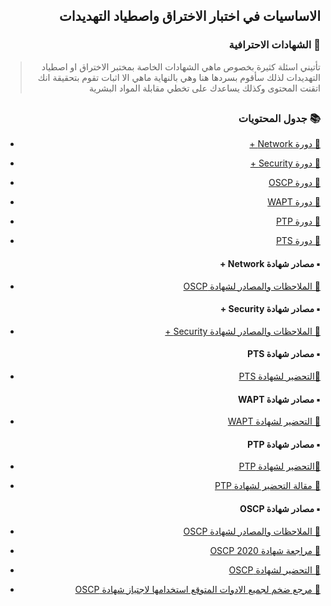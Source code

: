 <h2 dir='rtl' align='right'>الاساسيات في اختبار الاختراق واصطياد التهديدات  </h2>

<h3 dir='rtl' align='right'> 📃 الشهادات الاحترافية</h3>

>  <p dir='rtl' align='right'> تأتيني اسئلة كثيرة بخصوص ماهي الشهادات الخاصة بمختبر الاختراق او اصطياد التهديدات لذلك سأقوم بسردها هنا وهي بالنهاية ماهي الا اثبات تقوم بتحقيقة انك اتقنت المحتوى وكذلك يساعدك على تخطي مقابلة المواد البشرية 
</p>

## <h3 dir='rtl' align='right'>📚 جدول المحتويات  </h3>

  - [<p dir='rtl' align='right'>📃 دورة Network +  </p>](#security+) 
  - [<p dir='rtl' align='right'>📃 دورة Security +  </p>](#security+)
  - [<p dir='rtl' align='right'>📃 دورة OSCP </p>](#OSCP)
  - [<p dir='rtl' align='right'>📃 دورة WAPT </p>](#WAPT)
  - [<p dir='rtl' align='right'>📃 دورة PTP </p>](#PTP)
  - [<p dir='rtl' align='right'>📃 دورة PTS </p>](#PTS)
  
  <h4 dir='rtl' align='right'>▪️  مصادر شهادة Network + </h4>
  
- [<p dir='rtl' align='right'>🔗 الملاحظات والمصادر لشهادة OSCP </p>](https://www.youtube.com/playlist?list=PLCBJ6FzVTy-DpIld56JdKtmhSHSMj0g75)

  <h4 dir='rtl' align='right'>▪️  مصادر شهادة Security + </h4>
  
- [<p dir='rtl' align='right'>🔗 الملاحظات والمصادر لشهادة Security + </p>](https://youtu.be/iOS6QAepBUY)

  <h4 dir='rtl' align='right'>▪️  مصادر شهادة PTS </h4>
  
- [<p dir='rtl' align='right'>🔗التحضير لشهادة PTS </p>](https://twitter.com/MAlajab/status/1033057551770902529?s=20)

  <h4 dir='rtl' align='right'>▪️  مصادر شهادة WAPT </h4>
  
 - [<p dir='rtl' align='right'>🔗 التحضير لشهادة WAPT </p>](https://veteransec.com/2018/12/22/my-elearnsecurity-experience-part-1-wapt/)

  <h4 dir='rtl' align='right'>▪️  مصادر شهادة PTP </h4>
  
- [<p dir='rtl' align='right'>🔗التحضير لشهادة PTP </p>](https://youtu.be/INX2R_UJBu8)
- [<p dir='rtl' align='right'>🔗 مقالة التحضير لشهادة PTP </p>](https://medium.com/@riccardo.ancarani94/elearnsecurity-professional-penetration-testing-v4-review-264f844d40e2)

  <h4 dir='rtl' align='right'>▪️  مصادر شهادة OSCP </h4>
  
- [<p dir='rtl' align='right'>🔗 الملاحظات والمصادر لشهادة OSCP </p>](https://www.youtube.com/watch?v=MQGozZzHUwQ)
- [<p dir='rtl' align='right'>🔗 مراجعة شهادة OSCP 2020 </p>](https://www.youtube.com/watch?v=wjTt-5mfyhY)
- [<p dir='rtl' align='right'>🔗 التحضير لشهادة OSCP </p>](https://github.com/superhero1/OSCP-Prep)
- [<p dir='rtl' align='right'>🔗 مرجع ضخم لجميع الادوات المتوقع استخدامها لاجتياز شهادة OSCP </p>](https://github.com/0x4D31/awesome-oscp)



